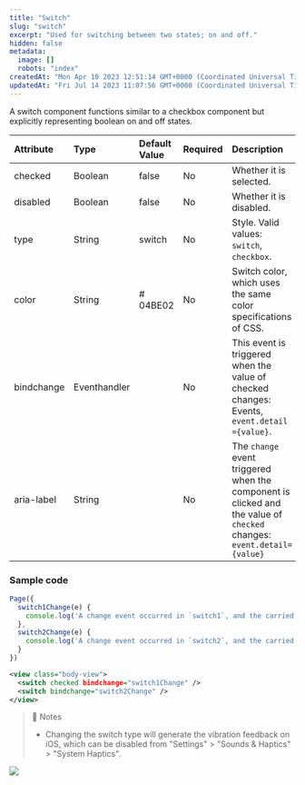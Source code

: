 ```yaml
---
title: "Switch"
slug: "switch"
excerpt: "Used for switching between two states; on and off."
hidden: false
metadata: 
  image: []
  robots: "index"
createdAt: "Mon Apr 10 2023 12:51:14 GMT+0000 (Coordinated Universal Time)"
updatedAt: "Fri Jul 14 2023 11:07:56 GMT+0000 (Coordinated Universal Time)"
---
```

A switch component functions similar to a checkbox component but explicitly representing boolean on and off states.

| Attribute  | Type         | Default Value | Required | Description                                                                                                           |
| :--------- | :----------- | :------------ | :------- | :-------------------------------------------------------------------------------------------------------------------- |
| checked    | Boolean      | false         | No       | Whether it is selected.                                                                                               |
| disabled   | Boolean      | false         | No       | Whether it is disabled.                                                                                               |
| type       | String       | switch        | No       | Style. Valid values: `switch`, `checkbox`.                                                                            |
| color      | String       | # 04BE02      | No       | Switch color, which uses the same color specifications of CSS.                                                        |
| bindchange | Eventhandler |               | No       | This event is triggered when the value of checked changes: Events, `event.detail ={value}`.                           |
| aria-label | String       |               | No       | The `change` event triggered when the component is clicked and the value of `checked` changes: `event.detail={value}` |

### Sample code

```javascript JavaScript
Page({
  switch1Change(e) {
  	console.log('A change event occurred in `switch1`, and the carried value is ', e.detail.value)
  },
  switch2Change(e) {
  	console.log('A change event occurred in `switch2`, and the carried value is ', e.detail.value)
  }
})
```
```xml WXML
<view class="body-view">
  <switch checked bindchange="switch1Change" />
  <switch bindchange="switch2Change" />
</view>
```

> 📘 Notes
> 
> - Changing the switch type will generate the vibration feedback on iOS, which can be disabled from "Settings" > "Sounds & Haptics" > "System Haptics".

![](https://files.readme.io/9b8b98a-Screenshot_2023-06-15_at_5.19.18_PM.png)
